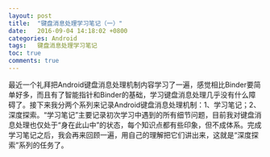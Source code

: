 ```yaml
---
layout: post
title:  "键盘消息处理学习笔记（一）"
date:   2016-09-04 14:18:02 +0800
categories: Android
tags:   键盘消息处理学习笔记
toc: true
comments: true
---
```

最近一个礼拜把Android键盘消息处理机制内容学习了一遍，感觉相比Binder要简单好多，而且有了智能指针和Binder的基础，学习键盘消息处理几乎没有什么障碍了。接下来我分两个系列来记录Android键盘消息处理机制：1、学习笔记；2、深度探索。“学习笔记”主要记录初次学习中遇到的所有细节问题，目前我对键盘消息处理也仅处于“身在此山中”的状态，每个知识点都有些印象，但不成体系。完成学习笔记之后，我会再来回顾一遍，用自己的理解把它们讲出来，这就是“深度探索”系列的任务了。
<!-- more -->

